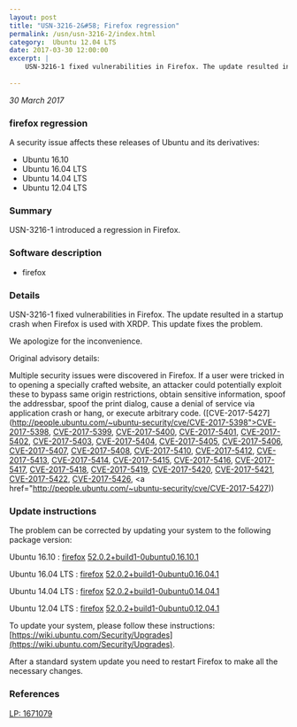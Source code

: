 ```yaml
---
layout: post
title: "USN-3216-2&#58; Firefox regression"
permalink: /usn/usn-3216-2/index.html
category:  Ubuntu 12.04 LTS
date: 2017-03-30 12:00:00
excerpt: |
    USN-3216-1 fixed vulnerabilities in Firefox. The update resulted in a startup crash when Firefox is used with XRDP. This update fixes the problem.
    
--- 
```

 
 

*30 March 2017*

### firefox regression

A security issue affects these releases of Ubuntu and its derivatives:

* Ubuntu 16.10
* Ubuntu 16.04 LTS
* Ubuntu 14.04 LTS
* Ubuntu 12.04 LTS

### Summary

USN-3216-1 introduced a regression in Firefox. 

### Software description

* firefox 

### Details

USN-3216-1 fixed vulnerabilities in Firefox. The update resulted in a startup crash when Firefox is used with XRDP. This update fixes the problem.

We apologize for the inconvenience.

Original advisory details:

 Multiple security issues were discovered in Firefox. If a user were tricked in to opening a specially crafted website, an attacker could potentially exploit these to bypass same origin restrictions, obtain sensitive information, spoof the addressbar, spoof the print dialog, cause a denial of service via application crash or hang, or execute arbitrary code. ([CVE-2017-5427](http://people.ubuntu.com/~ubuntu-security/cve/CVE-2017-5398">CVE-2017-5398</a>, <a href="http://people.ubuntu.com/~ubuntu-security/cve/CVE-2017-5399">CVE-2017-5399</a>, <a href="http://people.ubuntu.com/~ubuntu-security/cve/CVE-2017-5400">CVE-2017-5400</a>, <a href="http://people.ubuntu.com/~ubuntu-security/cve/CVE-2017-5401">CVE-2017-5401</a>, <a href="http://people.ubuntu.com/~ubuntu-security/cve/CVE-2017-5402">CVE-2017-5402</a>, <a href="http://people.ubuntu.com/~ubuntu-security/cve/CVE-2017-5403">CVE-2017-5403</a>, <a href="http://people.ubuntu.com/~ubuntu-security/cve/CVE-2017-5404">CVE-2017-5404</a>, <a href="http://people.ubuntu.com/~ubuntu-security/cve/CVE-2017-5405">CVE-2017-5405</a>, <a href="http://people.ubuntu.com/~ubuntu-security/cve/CVE-2017-5406">CVE-2017-5406</a>, <a href="http://people.ubuntu.com/~ubuntu-security/cve/CVE-2017-5407">CVE-2017-5407</a>, <a href="http://people.ubuntu.com/~ubuntu-security/cve/CVE-2017-5408">CVE-2017-5408</a>, <a href="http://people.ubuntu.com/~ubuntu-security/cve/CVE-2017-5410">CVE-2017-5410</a>, <a href="http://people.ubuntu.com/~ubuntu-security/cve/CVE-2017-5412">CVE-2017-5412</a>, <a href="http://people.ubuntu.com/~ubuntu-security/cve/CVE-2017-5413">CVE-2017-5413</a>, <a href="http://people.ubuntu.com/~ubuntu-security/cve/CVE-2017-5414">CVE-2017-5414</a>, <a href="http://people.ubuntu.com/~ubuntu-security/cve/CVE-2017-5415">CVE-2017-5415</a>, <a href="http://people.ubuntu.com/~ubuntu-security/cve/CVE-2017-5416">CVE-2017-5416</a>, <a href="http://people.ubuntu.com/~ubuntu-security/cve/CVE-2017-5417">CVE-2017-5417</a>, <a href="http://people.ubuntu.com/~ubuntu-security/cve/CVE-2017-5418">CVE-2017-5418</a>, <a href="http://people.ubuntu.com/~ubuntu-security/cve/CVE-2017-5419">CVE-2017-5419</a>, <a href="http://people.ubuntu.com/~ubuntu-security/cve/CVE-2017-5420">CVE-2017-5420</a>, <a href="http://people.ubuntu.com/~ubuntu-security/cve/CVE-2017-5421">CVE-2017-5421</a>, <a href="http://people.ubuntu.com/~ubuntu-security/cve/CVE-2017-5422">CVE-2017-5422</a>, <a href="http://people.ubuntu.com/~ubuntu-security/cve/CVE-2017-5426">CVE-2017-5426</a>, <a href="http://people.ubuntu.com/~ubuntu-security/cve/CVE-2017-5427)) 

### Update instructions

The problem can be corrected by updating your system to the following package version:

Ubuntu 16.10
 : [firefox](https://launchpad.net/ubuntu/+source/firefox) <span> [52.0.2+build1-0ubuntu0.16.10.1](https://launchpad.net/ubuntu/+source/firefox/52.0.2+build1-0ubuntu0.16.10.1) </span> 

Ubuntu 16.04 LTS
 : [firefox](https://launchpad.net/ubuntu/+source/firefox) <span> [52.0.2+build1-0ubuntu0.16.04.1](https://launchpad.net/ubuntu/+source/firefox/52.0.2+build1-0ubuntu0.16.04.1) </span> 

Ubuntu 14.04 LTS
 : [firefox](https://launchpad.net/ubuntu/+source/firefox) <span> [52.0.2+build1-0ubuntu0.14.04.1](https://launchpad.net/ubuntu/+source/firefox/52.0.2+build1-0ubuntu0.14.04.1) </span> 

Ubuntu 12.04 LTS
 : [firefox](https://launchpad.net/ubuntu/+source/firefox) <span> [52.0.2+build1-0ubuntu0.12.04.1](https://launchpad.net/ubuntu/+source/firefox/52.0.2+build1-0ubuntu0.12.04.1) </span> 

To update your system, please follow these instructions: [https://wiki.ubuntu.com/Security/Upgrades](https://wiki.ubuntu.com/Security/Upgrades).

After a standard system update you need to restart Firefox to make all the necessary changes. 

### References

 
 [LP: 1671079](https://launchpad.net/bugs/1671079)
 

